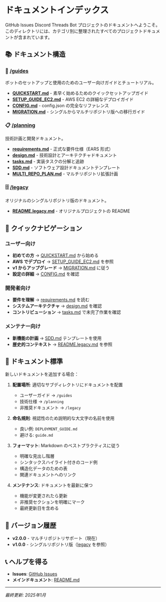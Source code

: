 # ドキュメントインデックス

GitHub Issues Discord Threads Bot プロジェクトのドキュメントへようこそ。このディレクトリには、カテゴリ別に整理されたすべてのプロジェクトドキュメントが含まれています。

## 📚 ドキュメント構造

### 📖 [/guides](./guides/)
ボットのセットアップと使用のためのユーザー向けガイドとチュートリアル。

- **[QUICKSTART.md](./guides/QUICKSTART.md)** - 素早く始めるためのクイックセットアップガイド
- **[SETUP_GUIDE_EC2.md](./guides/SETUP_GUIDE_EC2.md)** - AWS EC2 の詳細なデプロイガイド
- **[CONFIG.md](./guides/CONFIG.md)** - config.json の完全なリファレンス
- **[MIGRATION.md](./guides/MIGRATION.md)** - シングルからマルチリポジトリ版への移行ガイド

### 📋 [/planning](./planning/)
技術計画と開発ドキュメント。

- **[requirements.md](./planning/requirements.md)** - 正式な要件仕様（EARS 形式）
- **[design.md](./planning/design.md)** - 技術設計とアーキテクチャドキュメント
- **[tasks.md](./planning/tasks.md)** - 実装タスクの分解と追跡
- **[SDD.md](./planning/SDD.md)** - ソフトウェア設計ドキュメントテンプレート
- **[MULTI_REPO_PLAN.md](./planning/MULTI_REPO_PLAN.md)** - マルチリポジトリ拡張計画

### 🗄️ [/legacy](./legacy/)
オリジナルのシングルリポジトリ版のドキュメント。

- **[README.legacy.md](./legacy/README.legacy.md)** - オリジナルプロジェクトの README

## 🎯 クイックナビゲーション

### ユーザー向け
- **初めての方** → [QUICKSTART.md](./guides/QUICKSTART.md) から始める
- **AWS でデプロイ** → [SETUP_GUIDE_EC2.md](./guides/SETUP_GUIDE_EC2.md) を参照
- **v1 からアップグレード** → [MIGRATION.md](./guides/MIGRATION.md) に従う
- **設定の詳細** → [CONFIG.md](./guides/CONFIG.md) を確認

### 開発者向け
- **要件を理解** → [requirements.md](./planning/requirements.md) を読む
- **システムアーキテクチャ** → [design.md](./planning/design.md) を確認
- **コントリビューション** → [tasks.md](./planning/tasks.md) で未完了作業を確認

### メンテナー向け
- **新機能の計画** → [SDD.md](./planning/SDD.md) テンプレートを使用
- **歴史的コンテキスト** → [README.legacy.md](./legacy/README.legacy.md) を参照

## 📝 ドキュメント標準

新しいドキュメントを追加する場合：

1. **配置場所**: 適切なサブディレクトリにドキュメントを配置
   - ユーザーガイド → `/guides`
   - 技術仕様 → `/planning`
   - 非推奨ドキュメント → `/legacy`

2. **命名規則**: 視認性のため説明的な大文字の名前を使用
   - 良い例: `DEPLOYMENT_GUIDE.md`
   - 避ける: `guide.md`

3. **フォーマット**: Markdown のベストプラクティスに従う
   - 明確な見出し階層
   - シンタックスハイライト付きのコード例
   - 構造化データのための表
   - 関連ドキュメントへのリンク

4. **メンテナンス**: ドキュメントを最新に保つ
   - 機能が変更されたら更新
   - 非推奨セクションを明確にマーク
   - 最終更新日を含める

## 🔄 バージョン履歴

- **v2.0.0** - マルチリポジトリサポート（現在）
- **v1.0.0** - シングルリポジトリ版（[legacy](./legacy/) を参照）

## 📞 ヘルプを得る

- **Issues**: [GitHub Issues](https://github.com/office-sanmarlok/GitHub-Issues-Discord-Threads-Bot/issues)
- **メインドキュメント**: [README.md](../README.md)

---

*最終更新: 2025年1月*